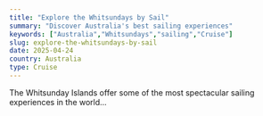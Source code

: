 ```yaml
---
title: "Explore the Whitsundays by Sail"
summary: "Discover Australia's best sailing experiences"
keywords: ["Australia","Whitsundays","sailing","Cruise"]
slug: explore-the-whitsundays-by-sail
date: 2025-04-24
country: Australia
type: Cruise
---
```


The Whitsunday Islands offer some of the most spectacular sailing experiences in the world...